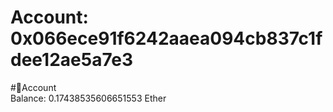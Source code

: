 
Account: 0x066ece91f6242aaea094cb837c1fdee12ae5a7e3
===================================================
  
#📜Account  
Balance: 0.17438535606651553 Ether